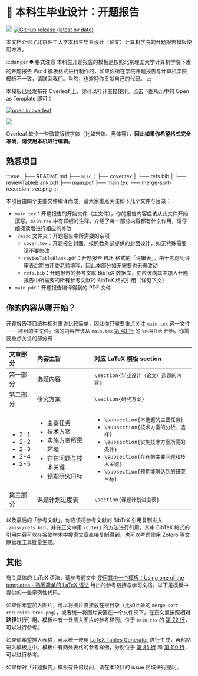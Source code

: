 # 📕 本科生毕业设计：开题报告

[![](https://img.shields.io/badge/maintainer-@BITNP/BIThesis-F80000?logo=github&labelColor=2b2b2b)](https://github.com/BITNP)
[![GitHub release (latest by date)](https://img.shields.io/github/v/release/BITNP/BIThesis?color=008080&logo=latex&labelColor=2b2b2b)](https://github.com/BITNP/BIThesis/releases/latest)

本文档介绍了北京理工大学本科生毕业设计（论文）计算机学院的开题报告模板使用方法。

:::danger ⛔ 格式注意
本科生开题报告的模板是按照北京理工大学计算机学院下发的开题报告 Word 模板格式进行制作的，如果你所在学院开题报告与计算机学院模板不一致，请联系我们。当然，也欢迎你贡献自己的代码。
:::

本模板已经发布在 Overleaf 上，你可以打开直接使用。点击下图所示中的 Open as Template 即可：

[![open in overleaf](https://img.shields.io/badge/open%20in-Overleaf-46a247?logo=overleaf&logoColor=white&style=for-the-badge&labelColor=2b2b2b)](https://www.overleaf.com/latex/templates/bei-jing-li-gong-da-xue-ben-ke-sheng-bi-ye-lun-wen-kai-ti-bao-gao-mo-ban/dgqdjptfqtrn)

![](https://i.loli.net/2020/03/02/eLVlF3XsZfpoYkd.png)

Overleaf 缺少一些微软版权字体（比如宋体、黑体等），**因此如果你希望格式完全准确，请使用本机进行编辑。**

## 熟悉项目

:::vue
.
├── README.md
├── `misc`
│    ├── cover.tex
│    ├── refs.bib
│    └── reviewTableBlank.pdf
├── main.pdf
├── main.tex
└── merge-sort-recursion-tree.png
:::

本项目由四个主要文件编译而成，请大家重点关注如下几个文件与目录：

- `main.tex`：开题报告的开始文件（主文件），你的报告内容应该从此文件开始撰写。`main.tex` 中有详细的注释，介绍了每一部分内容都有什么作用，请仔细阅读后进行相应的修改
- `./misc` 文件夹：开题报告中所需要的杂项
  - `cover.tex`：开题报告封面，按照教务部提供的封面设计，如无特殊需要请不要修改
  - `reviewTableBlank.pdf`：开题报告 PDF 格式的「评审表」，由于考虑到评审表后期由评委老师填写，因此本部分如无需要也无需改动
  - `refs.bib`：开题报告的参考文献 BibTeX 数据库，你应该向其中加入开题报告中所需要的所有参考文献的 BibTeX 格式引用（详见下文）
- `main.pdf`：开题报告编译得到的 PDF 文件

## 你的内容从哪开始？

开题报告项目结构相对来说比较简单，因此你只需要重点关注 `main.tex` 这一文件 —— 项目的主文件。你的内容应该从 `main.tex` [第 43 行](https://github.com/BITNP/BIThesis-scaffold/blob/master/proposal-report/main.tex#L43) 的 `%内容开始` 开始。你需要重点关注的部分有：

| 文章部分                                                              | 内容主旨                                                                                                             | 对应 LaTeX 模板 section                                                                                                                                                                                                                   |
| :-------------------------------------------------------------------- | :------------------------------------------------------------------------------------------------------------------- | :---------------------------------------------------------------------------------------------------------------------------------------------------------------------------------------------------------------------------------------- |
| 第一部分                                                              | 选题内容                                                                                                             | `\section{毕业设计（论文）选题的内容}`                                                                                                                                                                                                    |
| 第二部分                                                              | 研究方案                                                                                                             | `\section{研究方案}`                                                                                                                                                                                                                      |
| <ul><li>2-1</li><li>2-2</li><li>2-3</li><li>2-4</li><li>2-5</li></ul> | <ul><li>主要任务</li><li>技术方案</li><li>实施方案所需环境</li><li>存在问题与技术关键</li><li>预期研究目标</li></ul> | <ul><li>`\subsection{本选题的主要任务}`</li><li>`\subsection{技术方案的分析、选择}`</li><li>`\subsection{实施技术方案所需的条件}`</li><li>`\subsection{存在的主要问题和技术关键}`</li><li>`\subsection{预期能够达到的研究目标}`</li></ul> |
| 第三部分                                                              | 课题计划进度表                                                                                                       | `\section{课题计划进度表}`                                                                                                                                                                                                                |

以及最后的「参考文献」。你应该将参考文献的 BibTeX 引用复制进入 `./misc/refs.bib`，并在正文中用 `\cite{}` 的方法进行引用。其中 BibTeX 格式的引用内容可以在谷歌学术中搜索文章直接复制得到，也可以考虑使用 Zotero 等文献管理工具批量生成。

## 其他

有关具体的 LaTeX 语法，请参考前文中 [使用其中一个模板：Using one of the templates - 熟悉简单的 LaTeX 语法](/Guide/2-Usage/Downloading-and-using-templates.md#%E7%86%9F%E6%82%89%E7%AE%80%E5%8D%95%E7%9A%84-latex-%E8%AF%AD%E6%B3%95) 给出的参考链接与学习文档。以下是模板中提供的一些示例性代码。

如果你希望加入图片，可以将图片直接放在根目录（比如此处的 `merge-sort-recursion-tree.png`），或者统一将图片安置在一个文件夹下，在正文里按照**相对路径**进行引用。模板中有一处插入图片的参考样例，位于 `main.tex` 的 [第 72 行](https://github.com/BITNP/BIThesis-scaffold/blob/master/proposal-report/main.tex#L72)，可以进行参考。

如果你希望插入表格，可以统一使用 [LaTeX Tables Generator](https://www.tablesgenerator.com/) 进行生成，再粘贴进入模板之中。模板中有两处表格的参考样例，分别位于 [第 85 行](https://github.com/BITNP/BIThesis-scaffold/blob/master/proposal-report/main.tex#L85) 和 [第 110 行](https://github.com/BITNP/BIThesis-scaffold/blob/master/proposal-report/main.tex#L110)，可以进行参考。

如果你对「开题报告」模板有任何疑问，请在本项目的 issue 区域进行提问。
